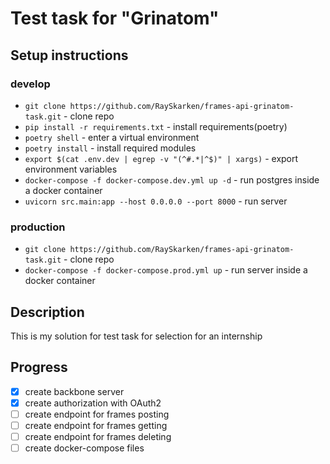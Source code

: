 # Test task for "Grinatom"
## Setup instructions
### develop
- `git clone https://github.com/RaySkarken/frames-api-grinatom-task.git` - 
  clone repo
- `pip install -r requirements.txt` - install requirements(poetry)
- `poetry shell` - enter a virtual environment
- `poetry install` - install required modules
- `export $(cat .env.dev | egrep -v "(^#.*|^$)" | xargs)` - export environment 
  variables
- `docker-compose -f docker-compose.dev.yml up -d` - run postgres inside a docker container
- `uvicorn src.main:app --host 0.0.0.0 --port 8000` - run server

### production
- `git clone https://github.com/RaySkarken/frames-api-grinatom-task.git` - clone repo
- `docker-compose -f docker-compose.prod.yml up` - run server inside a docker container

## Description
This is my solution for test task for selection for an internship

## Progress
- [x] create backbone server
- [x] create authorization with OAuth2
- [ ] create endpoint for frames posting
- [ ] create endpoint for frames getting
- [ ] create endpoint for frames deleting
- [ ] create docker-compose files
